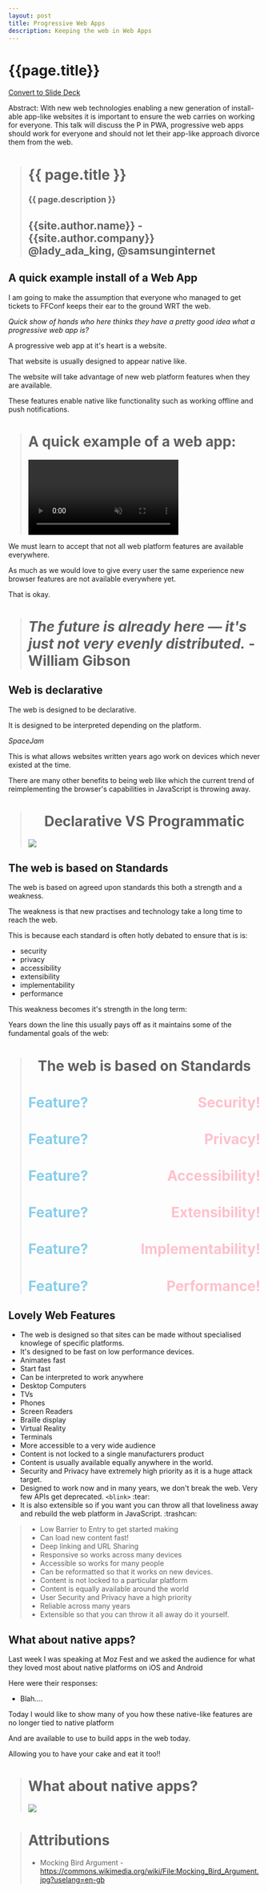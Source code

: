 ```yaml
---
layout: post
title: Progressive Web Apps
description: Keeping the web in Web Apps
---
```


# {{page.title}}

<!-- Link to trigger conversion script -->
[Convert to Slide Deck](#aslides)

Abstract: With new web technologies enabling a new generation of install-able app-like websites it is important to ensure the web carries on working for everyone. This talk will discuss the P in PWA, progressive web apps should work for everyone and should not let their app-like approach divorce them from the web.

<!-- This slide uses information from _config.yml -->
<blockquote class="dark" style="background-image: url('images/bird1.jpg');">
<h1>{{ page.title }}</h1>
<h3>{{ page.description }}</h3>
<h2>{{site.author.name}} - {{site.author.company}}
<br />
@lady_ada_king, @samsunginternet
</h2>
</blockquote>

## A quick example install of a Web App

I am going to make the assumption that everyone who managed to get tickets to FFConf keeps their ear to the ground WRT the web.

*Quick show of hands who here thinks they have a pretty good idea what a progressive web app is?*

A progressive web app at it's heart is a website.

That website is usually designed to appear native like.

The website will take advantage of new web platform features when they are available.

These features enable native like functionality such as working offline and push notifications.

<!-- This slide uses information from _config.yml -->
<script>window.setDynamicSlide(window.playVideo);</script>
<blockquote class="dark">
<h1>A quick example of a web app:</h1>
<video src="images/add-to-homescreen.m4v" autoplay="true" muted></video>
</blockquote>

We must learn to accept that not all web platform features are available everywhere.

As much as we would love to give every user the same experience new browser features are not available everywhere yet.

That is okay.

<blockquote class="dark" style="background-image: url('images/bird2.jpg');">
<h1><i>The future is already here — it&#x27;s just not very evenly distributed.</i> - William Gibson</h1>
</blockquote>

## Web is declarative

The web is designed to be declarative.

It is designed to be interpreted depending on the platform.

*SpaceJam*

This is what allows websites written years ago work on devices which never existed at the time.

There are many other benefits to being web like which the current trend of reimplementing the browser's capabilities in JavaScript is throwing away.

<script>window.setDynamicSlide(window.elByEl());</script>
<blockquote class="dark" style="background-image: url('images/bird9.jpg');">
<h1 style="text-align: center;">Declarative VS Programmatic</h1>
<p><img src="images/spacejam.png" /></p>
</blockquote>

## The web is based on Standards

The web is based on agreed upon standards this both a strength and a weakness.

The weakness is that new practises and technology take a long time to reach the web.

This is because each standard is often hotly debated to ensure that is is:

* security
* privacy
* accessibility
* extensibility
* implementability
* performance

This weakness becomes it's strength in the long term:

Years down the line this usually pays off as it maintains some of the fundamental goals of the web:

<script>window.setDynamicSlide(window.elByEl());</script>
<blockquote class="dark" style="background-image: url('images/bird10.jpg');">
<h1 style="text-align: center;">The web is based on Standards</h1>
<h1><span style="color: skyblue;">Feature?</span><span style="float: right; color: pink;">Security!</span></h1>
<h1><span style="color: skyblue;">Feature?</span><span style="float: right; color: pink;">Privacy!</span></h1>
<h1><span style="color: skyblue;">Feature?</span><span style="float: right; color: pink;">Accessibility!</span></h1>
<h1><span style="color: skyblue;">Feature?</span><span style="float: right; color: pink;">Extensibility!</span></h1>
<h1><span style="color: skyblue;">Feature?</span><span style="float: right; color: pink;">Implementability!</span></h1>
<h1><span style="color: skyblue;">Feature?</span><span style="float: right; color: pink;">Performance!</span></h1>
</blockquote>

## Lovely Web Features

* The web is designed so that sites can be made without specialised knowlege of specific platforms.
* It's designed to be fast on low performance devices.
 * Animates fast
 * Start fast
* Can be interpreted to work anywhere
 * Desktop Computers
 * TVs
 * Phones
 * Screen Readers
 * Braille display
 * Virtual Reality
 * Terminals
* More accessible to a very wide audience
* Content is not locked to a single manufacturers product
* Content is usually available equally anywhere in the world.
* Security and Privacy have extremely high priority as it is a huge attack target.
* Designed to work now and in many years, we don't break the web. Very few APIs get deprecated. `<blink>` :tear:
* It is also extensible so if you want you can throw all that loveliness away and rebuild the web platform in JavaScript. :trashcan:


> * Low Barrier to Entry to get started making
> * Can load new content fast!
> * Deep linking and URL Sharing
> * Responsive so works across many devices
> * Accessible so works for many people
> * Can be reformatted so that it works on new devices.
> * Content is not locked to a particular platform
> * Content is equally available around the world
> * User Security and Privacy have a high priority
> * Reliable across many years
> * Extensible so that you can throw it all away do it yourself.

## What about native apps?

Last week I was speaking at Moz Fest and we asked the audience for what they loved most about native platforms on iOS and Android

Here were their responses:

* Blah....

Today I would like to show many of you how these native-like features are no longer tied to native platform

And are available to use to build apps in the web today.

Allowing you to have your cake and eat it too!!

<blockquote class="dark">
<h1>What about native apps?</h1>
<p><img src="images/native-responses.jpg"></img></p>
</blockquote>

> # Attributions
> * Mocking Bird Argument - https://commons.wikimedia.org/wiki/File:Mocking_Bird_Argument.jpg?uselang=en-gb

<script>

	// Add links to deep link into slides
	var blockquote = Array.from(document.querySelectorAll('blockquote'));
	var newSpans = [];
	document.querySelector('a[href="#aslides"]').addEventListener('click', function () {
		newSpans.forEach(function (s) {
			s.removeEventListener('click', onclick);
			s.remove();
		});
		newSpans.splice(0);
	});
	blockquote.forEach(function (el) {
		var span = document.createElement('span');
		newSpans.push(span);
		span.textContent = ' View Slide';
		span.addEventListener('click', function onclick() {
			window.removeHashChangeEventListener();
			newSpans.forEach(function (s) {
				s.removeEventListener('click', onclick);
				s.remove();
			});
			init().then(function () {
				document.querySelector('.a-slides_slide-container').dispatchEvent(new CustomEvent('a-slides_goto-slide', {detail: {slide: el.parentNode}}));
			});
		});
		span.setAttribute('class', 'slide-view-button');
		el.appendChild(span);
	});
</script>